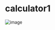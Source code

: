 # calculator1

![image](https://github.com/user-attachments/assets/88f061fa-303a-4af2-8077-e13dc3de21e8)
